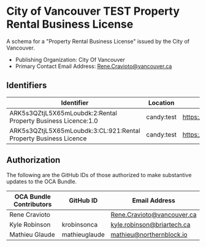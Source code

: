 # City of Vancouver TEST Property Rental Business License

A schema for a "Property Rental Business License" issued by the City of Vancouver.

- Publishing Organization: City Of Vancouver
- Primary Contact Email Address: Rene.Cravioto@vancouver.ca

## Identifiers

| Identifier                                                       | Location   | URL                                                               |
| ---------------------------------------------------------------- | ---------- | ----------------------------------------------------------------- |
| ARK5s3QZtjL5X65mLoubdk:2:Rental Property Business Licence:1.0    | candy:test | https://candyscan.digitaltrust.gov.bc.ca/tx/CANDY_TEST/domain/921 |
| ARK5s3QZtjL5X65mLoubdk:3:CL:921:Rental Property Business Licence | candy:test | https://candyscan.digitaltrust.gov.bc.ca/tx/CANDY_TEST/domain/922 |

## Authorization

The following are the GitHub IDs of those authorized to make substantive updates to the OCA Bundle.

| OCA Bundle Contributors | GitHub ID     | Email Address              |
| ----------------------- | ------------- | -------------------------- |
| Rene Cravioto           |               | Rene.Cravioto@vancouver.ca |
| Kyle Robinson           | krobinsonca   | kyle.robinson@briartech.ca |
| Mathieu Glaude          | mathieuglaude | mathieu@northernblock.io   |
